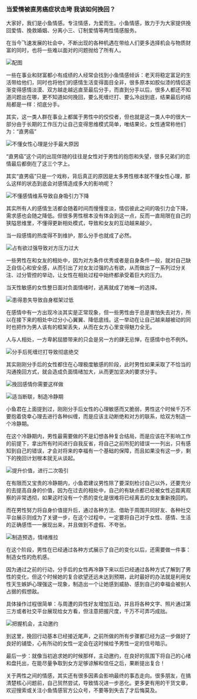 ### 当爱情被直男癌症状击垮 我该如何挽回？

大家好，我们是小鱼情感。专注情感，为爱而生。小鱼情感，致力于为大家提供挽回爱情、挽救婚姻、分离小三、订制爱情等两性情感服务。

在当今飞速发展的社会中，不断出现的各种机遇在带给人们更多选择机会与物质财富的同时，也将一些难以面对的问题抛给了所有人。

![配图](/images/articles/a6/a6_2/image1.png "配图")

一些在事业和财富都小有成绩的人经常会找到小鱼情感倾诉：老天将稳定富足的生活带给他们，同时也将他们的感情生活变得面目全非，很多原本如胶似漆的情侣逐渐变得感情淡漠、双方越走越远直至最后分手，而直到分手以后，很多人都还不知道问题出在哪，更不知道如何挽回，要么死缠烂打、要么冷战到底，结果最后的结局都是一样：彻底分手。

其实，这一类人群在事业上都属于男性中的佼佼者，但也就是这一类人中的很大一部分由于长期的工作压力让自己变得思维模式简单，唯结果论，女性通常称他们为：“直男癌”

![不懂女性心理是分手最大原因](/images/articles/a6/a6_2/image2.png "不懂女性心理是分手最大原因")

“直男癌”这个词的出现伴随的往往是女性对于男性的抱怨和失望，很多兄弟们的恋情最后都倒在了这三个字上。

其实“直男癌”只是一个戏称，背后真正的原因是太多男性根本就不懂女性心理，那么这样的状态到底会对感情造成多大的影响呢？

![不懂感情维系导致自身吸引力下降](/images/articles/a6/a6_2/image3.png "不懂感情维系导致自身吸引力下降")

其实所有人的感情生活都会随着时间而慢慢变淡，情侣彼此之间的吸引力会下降，需求感也会随之降低。但很多男性根本没有体会到这一点，反而一直局限在自己的狭隘思维里，不懂得更新相处模式，导致和女友的互动越来越少。

当一段感情的热度得不到维护，那么分手也就成了必然。

![占有欲过强导致对方压力过大](/images/articles/a6/a6_2/image4.png "占有欲过强导致对方压力过大")

一些男性在和女友的相处中，因为对方条件优秀或者是自身条件一般，就对自己缺乏自信心和安全感，从而引出了对女友过强的占有欲，从而做出了一系列过分关注、过分管控的举动，让女性在相处过程中始终都承受着巨大的压力。

当天性敏感的女性整日面对负面情绪时，逃离就成了她唯一的选择。

![患得患失导致自身框架过低](/images/articles/a6/a6_2/image5.png "患得患失导致自身框架过低")

在感情中有一方出现冷淡其实是正常现象，但一些男性由于总是害怕失去对方，所以在接下来的相处中过分小心翼翼、降低底线。这一举动在让自己越来越被动的同时也把作为男人该有的框架丢失，从而在女方心里变得魅力全无。

人与人相处，一方卑躬屈膝带来的只会是另一方的肆无忌惮，在感情中也不例外。

![分手后死缠烂打导致彻底绝交](/images/articles/a6/a6_2/image6.png "分手后死缠烂打导致彻底绝交")

其实刚刚分手后的女性都住在心理极度敏感的阶段，此时男性如果采取了不恰当的沟通挽回方式，就会造成负面情绪加大，从而更加坚决的要求分手。


![挽回感情你需要这样做](/images/articles/a6/a6_2/image7.png "挽回感情你需要这样做")

![适当断联，制造冷静期](/images/articles/a6/a6_2/image8.png "适当断联，制造冷静期")

小鱼君在上面提到过，刚刚分手后女性的心理敏感而又脆弱，男性这个时候千万不要抱着侥幸心理去进行各种纠缠，而是应该主动断绝和对方的联系，给双方制造一个冷静期。

在这个冷静期内，男性最需要做的不是幻想各种复合结局，而是应该在不影响工作的前提下，拿出所有时间进行自我反省，将自己之前所犯的错误一一列出，只有感知到自己的错误，才会对将来的幸福有一个基础的保障，而且如果没有这一步，剩下的挽回计划根本就无从谈起。

![提升价值，进行二次吸引](/images/articles/a6/a6_2/image9.png "提升价值，进行二次吸引")

在有限而又宝贵的冷静期内，小鱼君建议男性除了要深刻检讨自己以外，还要充分的去提高自身的价值，因为在过去的相处中，自己的有缺点都已经被女性近距离观察的非常透彻，如果这时没有一个质的变化是很难将已经离去的女友重新挽回的。

而在男性努力将自身价值提升后，通过各种方法、借助于周围共同好友、各种社交平台展示则成为了关键一步，在这个过程中，一定要将自己对于女性、感情、生活的正确感悟一一展现出来，并且做到不虚假、不夸张。

![制造预选，情绪推拉](/images/articles/a6/a6_2/image10.png "制造预选，情绪推拉")

在这个阶段，男性在已经通过各种方式展示了自己的变化以后，还需要做一件事：制造女性的危机感。

因为通过之前的行动，分手后的女性再冷静下来以后已经通过各种方式了解到了男性的变化，但这个时候她的复合欲望还远未达到预期，此时最好的办法就是利用女性天生嫉妒心理强这一现象，制造出一个让她感到威胁、感到自己的幸福会被别人占据的假想敌。

具体操作过程很简单：与周遭的异性好友增加互动，并且将各种文字、照片通过第三方或者社交平台展现给女方看，但注意把握尺度，千万不可弄巧成拙。

![把握机会，主动邀约](/images/articles/a6/a6_2/image11.png "把握机会，主动邀约")

到这里，挽回行动基本已经接近尾声，之前所做的所有步骤都已经为这一步做好了良好的铺垫，心有所动的女性一定会在这时候给予男性一定的信号暗示。

最后一步：就像当初追求她的时候那样，主动邀约，在良好的氛围下将自己的心绪和盘托出，在能尽量争取到女方足够谅解和信任之后，果断提出复合！

关于两性之间的情感，其实还有很多因素会影响最终的事态走向。很多朋友，在搞清楚核心问题前，自己贸然尝试，导致情况进一步恶化。更多更有用的干货文章，欢迎搜索或关注小鱼情感官方公众号，不要等到失去了才后悔莫及。
